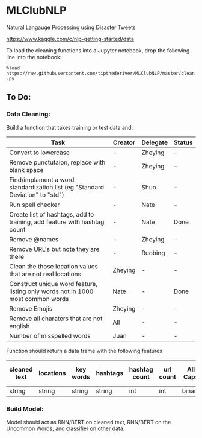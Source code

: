 # MLClubNLP
Natural Langauge Processing using Disaster Tweets

https://www.kaggle.com/c/nlp-getting-started/data

To load the cleaning functions into a Jupyter notebook, drop the following line into the notebook:

`%load https://raw.githubusercontent.com/tipthederiver/MLClubNLP/master/clean.py`


## To Do:

### Data Cleaning:

Build a function that takes training or test data and:


|Task|Creator|Delegate|Status|
|-|-|-|-|
|Convert to lowercase|-|Zheying|-|
|Remove punctutaion, replace with blank space|-|Zheying|-|
|Find/implament a word standardization list (eg "Standard Deviation" to "std")|-|Shuo|-|
|Run spell checker|-|Nate|-|
|Create list of hashtags, add to training, add feature with hashtag count|-|Nate|Done|
|Remove @names|-|Zheying|-|
|Remove URL's but note they are there|-|Ruobing|-|
|Clean the those location values that are not real locations|Zheying|-|-|
|Construct unique word feature, listing only words not in 1000 most common words|Nate|-|Done|
|Remove Emojis|Zheying|-|-|
|Remove all charaters that are not english|All|-|-|
|Number of misspelled words| Juan |-|-|

Function should return a data frame with the following features

|cleaned text|locations|key words|hashtags|hashtag count|url count|All Caps|Uncommon Words|Number of Mispelled|
|-|-|-|-|-|-|-|-|-|
|string|string|string|string|int|int|binary|string|number|


### Build Model:

Model should act as RNN/BERT on cleaned text, RNN/BERT on the Uncommon Words, and classifier on other data. 
